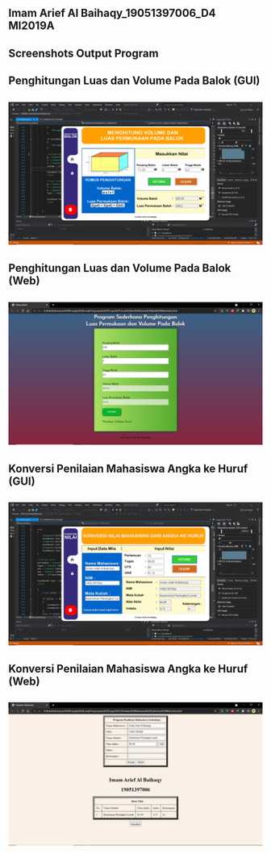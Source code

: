 Imam Arief Al Baihaqy_19051397006_D4 MI2019A
---

## Screenshots Output Program


**Penghitungan Luas dan Volume Pada Balok (GUI)**
---
![Imam Arief Al Baihaqy](./screenshots/guiluasvolume.png 'Imam Arief Al Baihaqy')
---
**Penghitungan Luas dan Volume Pada Balok (Web)**
---
![Imam Arief Al Baihaqy](./screenshots/webluasvolume.png 'Imam Arief Al Baihaqy')
---
**Konversi Penilaian Mahasiswa Angka ke Huruf (GUI)**
---
![Imam Arief Al Baihaqy](./screenshots/guipenilaian.png 'Imam Arief Al Baihaqy')
---
**Konversi Penilaian Mahasiswa Angka ke Huruf (Web)**
---
![Imam Arief Al Baihaqy](./screenshots/webpenilaian.png 'Imam Arief Al Baihaqy')
---
